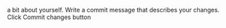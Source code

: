 a bit about yourself.
Write a commit message that describes your changes.
Click Commit changes button
